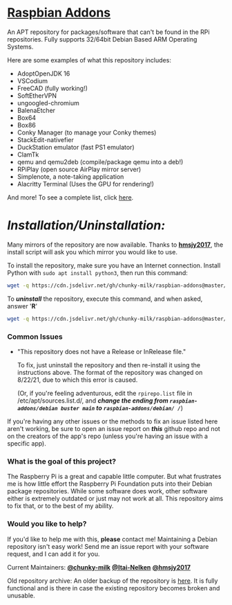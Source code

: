 # [Raspbian Addons](http://chunky-milk.github.io/raspbian-addons/)

An APT repository for packages/software that can't be found in the RPi repositories. Fully supports 32/64bit Debian Based ARM Operating Systems.

Here are some examples of what this repository includes:

- AdoptOpenJDK 16
- VSCodium
- FreeCAD (fully working!)
- SoftEtherVPN
- ungoogled-chromium
- BalenaEtcher
- Box64
- Box86
- Conky Manager (to manage your Conky themes)
- StackEdit-nativefier
- DuckStation emulator (fast PS1 emulator)
- ClamTk
- qemu and qemu2deb (compile/package qemu into a deb!)
- RPiPlay (open source AirPlay mirror server)
- Simplenote, a note-taking application
- Alacritty Terminal (Uses the GPU for rendering!)

And more! To see a complete list, click [here](https://osdn.mirror.constant.com/storage/g/r/ra/raspbian-addons/debian/pool/).

# ***Installation/Uninstallation:***

Many mirrors of the repository are now available. Thanks to [**hmsjy2017**](https://github.com/hmsjy2017), the install script will ask you which mirror you would like to use.

To install the repository, make sure you have an Internet connection. Install Python with `sudo apt install python3`, then run this command:

```bash
wget -q https://cdn.jsdelivr.net/gh/chunky-milk/raspbian-addons@master/repo.py -O repo.py; python3 repo.py; rm repo.py
```

To ***uninstall*** the repository, execute this command, and when asked, answer '**R**'
```bash
wget -q https://cdn.jsdelivr.net/gh/chunky-milk/raspbian-addons@master/repo.sh -O repo.sh; bash repo.sh; rm repo.sh
```

### Common Issues

- "This repository does not have a Release or InRelease file."

	To fix, just uninstall the repository and then re-install it using the instructions above. The format of the repository was changed on 8/22/21, due to which this error is caused.

	(Or, if you're feeling adventurous, edit the `rpirepo.list` file in /etc/apt/sources.list.d/, and ***change the ending from `raspbian-addons/debian buster main` to `raspbian-addons/debian/ /`***)

If you're having any other issues or the methods to fix an issue listed here aren't working, be sure to open an issue report on ***this*** github repo and not on the creators of the app's repo (unless you're having an issue with a specific app).

### What is the goal of this project?

The Raspberry Pi is a great and capable little computer. But what frustrates me is how little effort the Raspberry Pi Foundation puts into their Debian package repositories. While some software does work, other software either is extremely outdated or just may not work at all. This repository aims to fix that, or to the best of my ability.

### Would you like to help?

If you'd like to help me with this, **please** contact me! Maintaining a Debian repository isn't easy work! Send me an issue report with your software request, and I can add it for you.

Current Maintainers: [**@chunky-milk**](https://github.com/chunky-milk) [**@Itai-Nelken**](https://github.com/Itai-Nelken/) [**@hmsjy2017**](https://github.com/hmsjy2017)

Old repository archive: An older backup of the repository is [here](https://archive.org/download/old-repo-archive/old-repo-archive.zip). It is fully functional and is there in case the existing repository becomes broken and unusable.
